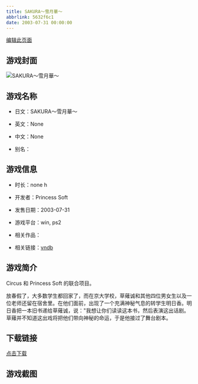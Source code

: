 ```yaml
---
title: SAKURA～雪月華～
abbrlink: 5632f6c1
date: 2003-07-31 00:00:00
---
```

[编辑此页面](https://github.com/ACG-3/ADV3-source/blob/main/source/_posts/SAKURA%EF%BD%9E%E9%9B%AA%E6%9C%88%E8%8F%AF%EF%BD%9E.md)

## 游戏封面

![SAKURA～雪月華～](https://pan.timero.xyz/d/onedrive/img_lib_001/SAKURA%EF%BD%9E%E9%9B%AA%E6%9C%88%E8%8F%AF%EF%BD%9E_cover.avif)


## 游戏名称

- 日文：SAKURA～雪月華～
- 英文：None
- 中文：None

- 别名：


## 游戏信息

- 时长：none h
- 开发者：Princess Soft
- 发售日期：2003-07-31
- 游戏平台：win, ps2
- 相关作品：

- 相关链接：[vndb](https://vndb.org/v2436)


## 游戏简介

Circus 和 Princess Soft 的联合项目。

放春假了，大多数学生都回家了，而在京大学校，草薙诚和其他四位男女生以及一位老师还留在宿舍里。在他们面前，出现了一个充满神秘气息的转学生明日香。明日香把一本旧书递给草薙诚，说："我想让你们读读这本书，然后表演这出话剧。草薙并不知道这出戏将把他们带向神秘的命运，于是他接过了舞台剧本。


## 下载链接

[点击下载](https://pan.timero.xyz/onedrive/adv_lib_001/SAKURA%EF%BD%9E%E9%9B%AA%E6%9C%88%E8%8F%AF%EF%BD%9E)


## 游戏截图


